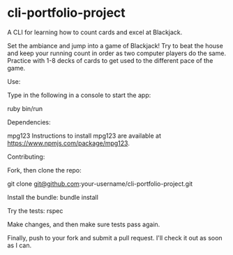 # cli-portfolio-project

A CLI for learning how to count cards and excel at Blackjack.

Set the ambiance and jump into a game of Blackjack! Try to beat the house and keep your running count in order as two computer players do the same. Practice with 1-8 decks of cards to get used to the different pace of the game.

Use:

Type in the following in a console to start the app:

ruby bin/run


Dependencies:

mpg123
Instructions to install mpg123 are available at https://www.npmjs.com/package/mpg123.


Contributing:

Fork, then clone the repo:

git clone git@github.com:your-username/cli-portfolio-project.git

Install the bundle:
bundle install

Try the tests:
rspec

Make changes, and then make sure tests pass again.

Finally, push to your fork and submit a pull request. I'll check it out as soon as I can.
